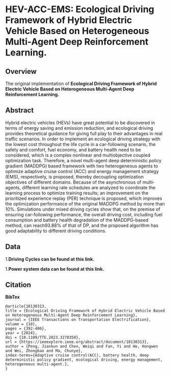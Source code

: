 #  HEV-ACC-EMS: Ecological Driving Framework of Hybrid Electric Vehicle Based on Heterogeneous Multi-Agent Deep Reinforcement Learning.
## Overview

The original implementation of **Ecological Driving Framework of Hybrid Electric Vehicle Based on Heterogeneous Multi-Agent Deep Reinforcement Learning.**


## Abstract

Hybrid electric vehicles (HEVs) have great potential to be discovered in terms of energy saving and emission reduction, and ecological driving provides theoretical guidance for giving full play to their advantages in real traffic scenarios. In order to implement an ecological driving strategy with the lowest cost throughout the life cycle in a car-following scenario, the safety and comfort, fuel economy, and battery health need to be considered, which is a complex nonlinear and multiobjective coupled optimization task. Therefore, a novel multi-agent deep deterministic policy gradient (MADDPG) based framework with two heterogeneous agents to optimize adaptive cruise control (ACC) and energy management strategy (EMS), respectively, is proposed, thereby decoupling optimization objectives of different domains. Because of the asynchronous of multi-agents, different learning rate schedules are analyzed to coordinate the learning process to optimize training results; an improvement on the prioritized experience replay (PER) technique is proposed, which improves the optimization performance of the original MADDPG method by more than 10%. Simulations under mixed driving cycles show that, on the premise of ensuring car-following performance, the overall driving cost, including fuel consumption and battery health degradation of the MADDPG-based method, can reach93.88% of that of DP, and the proposed algorithm has good adaptability to different driving conditions.


## Data

1.**Driving Cycles can be found at this link.**

1.**Power system data can be found at this link.**


## Citation
**BibTex**
```
@article{10130313,
title = {Ecological Driving Framework of Hybrid Electric Vehicle Based on Heterogeneous Multi-Agent Deep Reinforcement Learning},
journal = {IEEE Transactions on Transportation Electrification},
volume = {10},
pages = {392-406},
year = {2024},
doi = {10.1109/TTE.2023.3278350},
url = {https://ieeexplore.ieee.org/abstract/document/10130313},
author = {Peng, Jiankun and Chen, Weiqi and Fan, Yi and He, Hongwen and Wei, Zhongbao and Ma, Chunye},
index-terms={Adaptive cruise control(ACC), battery health, deep deterministic policy gradient, ecological driving, energy management, heterogeneous multi-agent.},
}
```
